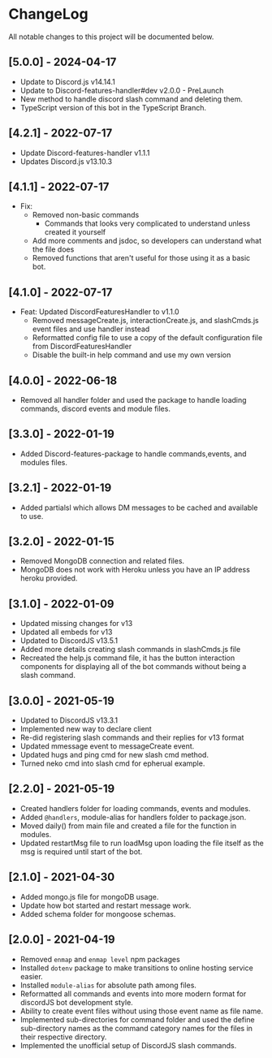 # ChangeLog
All notable changes to this project will be documented below.

## [5.0.0] - 2024-04-17
* Update to Discord.js v14.14.1
* Update to Discord-features-handler#dev v2.0.0 - PreLaunch
* New method to handle discord slash command and deleting them.
* TypeScript version of this bot in the TypeScript Branch.

## [4.2.1] - 2022-07-17
* Update Discord-features-handler v1.1.1
* Updates Discord.js v13.10.3
## [4.1.1] - 2022-07-17
* Fix:
  * Removed non-basic commands 
    * Commands that looks very complicated to understand unless created it yourself
  * Add more comments and jsdoc, so developers can understand what the file does
  * Removed functions that aren't useful for those using it as a basic bot.
## [4.1.0] - 2022-07-17
* Feat: Updated DiscordFeaturesHandler to v1.1.0
  * Removed messageCreate.js, interactionCreate.js, and slashCmds.js event files and use handler instead
  * Reformatted config file to use a copy of the default configuration file from DiscordFeaturesHandler
  * Disable the built-in help command and use my own version
## [4.0.0] - 2022-06-18
* Removed all handler folder and used the package to handle loading commands, discord events and module files.
## [3.3.0] - 2022-01-19
* Added Discord-features-package to handle commands,events, and modules files.
## [3.2.1] - 2022-01-19
* Added partialsl which allows DM messages to be cached and available to use.
## [3.2.0] - 2022-01-15
* Removed MongoDB connection and related files.
* MongoDB does not work with Heroku unless you have an IP address heroku provided.
## [3.1.0] - 2022-01-09
* Updated missing changes for v13
* Updated all embeds for v13
* Updated to DiscordJS v13.5.1
* Added more details creating slash commands in slashCmds.js file
* Recreated the help.js command file, it has the button interaction components for displaying all of the bot commands without being a slash command.
## [3.0.0] - 2021-05-19
* Updated to DiscordJS v13.3.1
* Implemented new way to declare client
* Re-did registering slash commands and their replies for v13 format
* Updated mmessage event to messageCreate event.
* Updated hugs and ping cmd for new slash cmd method.
* Turned neko cmd into slash cmd for epherual example.
## [2.2.0] - 2021-05-19
* Created handlers folder for loading commands, events and modules.
* Added `@handlers`, module-alias for handlers folder to package.json.
* Moved daily() from main file and created a file for the function in modules.
* Updated restartMsg file to run loadMsg upon loading the file itself as the msg is required until start of the bot.

## [2.1.0] - 2021-04-30
* Added mongo.js file for mongoDB usage. 
* Update how bot started and restart message work.
* Added schema folder for mongoose schemas.

## [2.0.0] - 2021-04-19
* Removed `enmap` and `enmap level` npm packages
* Installed `dotenv` package to make transitions to online hosting service easier.
* Installed `module-alias` for absolute path among files.
* Reformatted all commands and events into more modern format for discordJS bot development style.
* Ability to create event files without using those event name as file name.
* Implemented sub-directories for command folder and used the define sub-directory names as the command category names for the files in their respective directory.
* Implemented the unofficial setup of DiscordJS slash commands.
